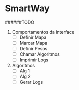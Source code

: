 # SmartWay
######TODO
1. Comportamentos da interface
   - [ ] Definir Mapa
   - [ ] Marcar Mapa
   - [ ] Definir Pesos
   - [ ] Chamar Algoritmos
   - [ ] Imprimir Logs
2. Algoritmos
   - [ ] Alg 1
   - [ ] Alg 2
   - [ ] Gerar Logs
